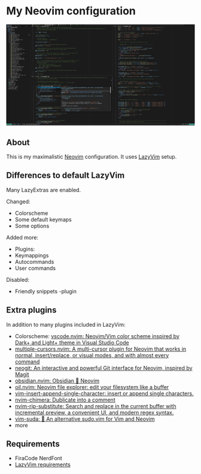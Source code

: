 
# My Neovim configuration

 ![Screenshot](images/screenshot-1.png)

## About

This is my maximalistic [Neovim](https://neovim.io/) configuration. It uses [LazyVim](https://www.lazyvim.org/) setup.

## Differences to default LazyVim

Many LazyExtras are enabled.

Changed:

- Colorscheme
- Some default keymaps
- Some options

Added more:

- Plugins:
- Keymappings
- Autocommands
- User commands

Disabled:
- Friendly snippets -plugin

## Extra plugins

In addition to many plugins included in LazyVim:

- Colorscheme: [vscode.nvim: Neovim/Vim color scheme inspired by Dark+ and Light+ theme in Visual Studio Code](https://github.com/Mofiqul/vscode.nvim)
- [multiple-cursors.nvim: A multi-cursor plugin for Neovim that works in normal, insert/replace, or visual modes, and with almost every command](https://github.com/brenton-leighton/multiple-cursors.nvim)
- [neogit: An interactive and powerful Git interface for Neovim, inspired by Magit](https://github.com/NeogitOrg/neogit)
- [obsidian.nvim: Obsidian 🤝 Neovim](https://github.com/epwalsh/obsidian.nvim) 
- [oil.nvim: Neovim file explorer: edit your filesystem like a buffer](https://github.com/stevearc/oil.nvim)
- [vim-insert-append-single-character: insert or append single characters.](https://github.com/bagohart/vim-insert-append-single-character)
- [nvim-chimera: Dublicate into a comment](https://gitlab.com/Biggybi/nvim-chimera)
- [nvim-rip-substitute: Search and replace in the current buffer with incremental preview, a convenient UI, and modern regex syntax.](https://github.com/chrisgrieser/nvim-rip-substitute)
- [vim-suda: 🥪 An alternative sudo.vim for Vim and Neovim](https://github.com/lambdalisue/vim-suda)
- more

## Requirements

- FiraCode NerdFont
- [LazyVim requirements](https://www.lazyvim.org/)
